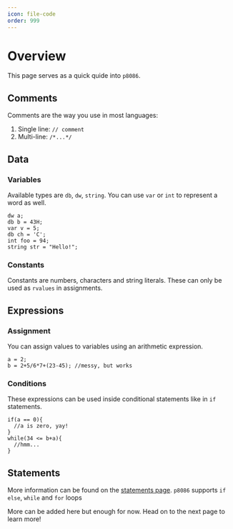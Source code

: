```yaml
---
icon: file-code
order: 999
---
```


# Overview

This page serves as a quick quide into `p8086`.

## Comments

Comments are the way you use in most languages:

1. Single line: `// comment`
2. Multi-line: `/*...*/`

## Data

### Variables

Available types are `db`, `dw`, `string`. You can use `var` or `int` to represent a word as well.

```clike
dw a;
db b = 43H;
var v = 5;
db ch = 'C';
int foo = 94;
string str = "Hello!";
```

### Constants

Constants are numbers, characters and string literals. These can only be used as `rvalues` in assignments.

## Expressions

### Assignment

You can assign values to variables using an arithmetic expression.

```clike
a = 2;
b = 2+5/6*7+(23-45); //messy, but works
```

### Conditions

These expressions can be used inside conditional statements like in `if` statements.

```clike
if(a == 0){
  //a is zero, yay!
}
while(34 <= b+a){
  //hmm...
}
```

## Statements

More information can be found on the [statements page](statements.md). `p8086` supports `if else`, `while` and `for` loops

More can be added here but enough for now. Head on to the next page to learn more!
